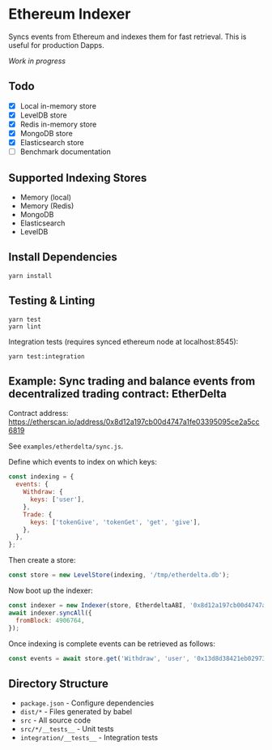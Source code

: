 
# Ethereum Indexer

Syncs events from Ethereum and indexes them for fast retrieval. This is useful for production Dapps.

_Work in progress_

## Todo

- [x] Local in-memory store
- [x] LevelDB store
- [x] Redis in-memory store
- [x] MongoDB store
- [x] Elasticsearch store
- [ ] Benchmark documentation

## Supported Indexing Stores

* Memory (local)
* Memory (Redis)
* MongoDB
* Elasticsearch
* LevelDB

## Install Dependencies

```
yarn install
```

## Testing & Linting

```
yarn test
yarn lint
```

Integration tests (requires synced ethereum node at localhost:8545):

```
yarn test:integration
```

## Example: Sync trading and balance events from decentralized trading contract: EtherDelta

Contract address: https://etherscan.io/address/0x8d12a197cb00d4747a1fe03395095ce2a5cc6819

See `examples/etherdelta/sync.js`.

Define which events to index on which keys:

```javascript
const indexing = {
  events: {
    Withdraw: {
      keys: ['user'],
    },
    Trade: {
      keys: ['tokenGive', 'tokenGet', 'get', 'give'],
    },
  },
};
```

Then create a store:

```javascript
const store = new LevelStore(indexing, '/tmp/etherdelta.db');
```

Now boot up the indexer:

```javascript
const indexer = new Indexer(store, EtherdeltaABI, '0x8d12a197cb00d4747a1fe03395095ce2a5cc6819');
await indexer.syncAll({
  fromBlock: 4906764,
});
```

Once indexing is complete events can be retrieved as follows:

```javascript
const events = await store.get('Withdraw', 'user', '0x13d8d38421eb02973f3f923a71a27917bd483190');
```

## Directory Structure

* `package.json` - Configure dependencies
* `dist/*` - Files generated by babel
* `src` - All source code
* `src/*/__tests__` - Unit tests
* `integration/__tests__` - Integration tests
